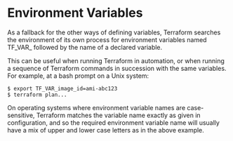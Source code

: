# Environment Variables

As a fallback for the other ways of defining variables, Terraform searches the environment of its own process for environment variables named TF_VAR_ followed by the name of a declared variable.

This can be useful when running Terraform in automation, or when running a sequence of Terraform commands in succession with the same variables. For example, at a bash prompt on a Unix system:

```
$ export TF_VAR_image_id=ami-abc123
$ terraform plan...
```

On operating systems where environment variable names are case-sensitive, Terraform matches the variable name exactly as given in configuration, and so the required environment variable name will usually have a mix of upper and lower case letters as in the above example.